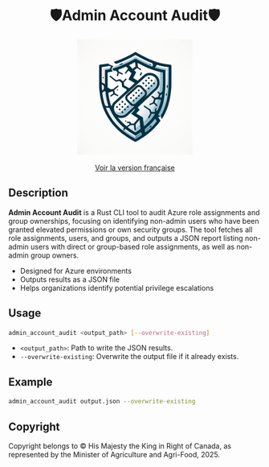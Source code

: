 <div align="center">
    <h1>🛡️Admin Account Audit🛡️</h1>
    <img src="logo.png" width="230">
    <br/>

[Voir la version française](./README.fr_ca.md)
</div>

## Description

**Admin Account Audit** is a Rust CLI tool to audit Azure role assignments and group ownerships, focusing on identifying non-admin users who have been granted elevated permissions or own security groups. The tool fetches all role assignments, users, and groups, and outputs a JSON report listing non-admin users with direct or group-based role assignments, as well as non-admin group owners.

- Designed for Azure environments
- Outputs results as a JSON file
- Helps organizations identify potential privilege escalations

## Usage

```sh
admin_account_audit <output_path> [--overwrite-existing]
```

- `<output_path>`: Path to write the JSON results.
- `--overwrite-existing`: Overwrite the output file if it already exists.

## Example

```sh
admin_account_audit output.json --overwrite-existing
```

## Copyright

Copyright belongs to © His Majesty the King in Right of Canada, as represented by the Minister of Agriculture and Agri-Food, 2025.
